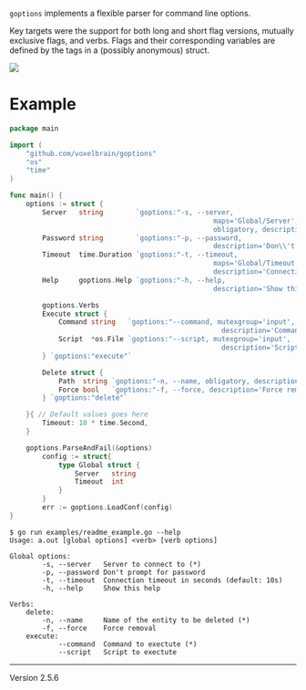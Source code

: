 `goptions` implements a flexible parser for command line options.

Key targets were the support for both long and short flag versions, mutually
exclusive flags, and verbs. Flags and their corresponding variables are defined
by the tags in a (possibly anonymous) struct.

![](https://circleci.com/gh/voxelbrain/goptions.png?circle-token=27cd98362d475cfa8c586565b659b2204733f25c)

# Example

```Go
package main

import (
	"github.com/voxelbrain/goptions"
	"os"
	"time"
)

func main() {
	options := struct {
		Server   string        `goptions:"-s, --server,
                                                  maps='Global/Server',
                                                  obligatory, description='Server to connect to'"`
		Password string        `goptions:"-p, --password,
                                                  description='Don\\'t prompt for password'"`
		Timeout  time.Duration `goptions:"-t, --timeout,
                                                  maps='Global/Timeout',
                                                  description='Connection timeout in seconds'"`
		Help     goptions.Help `goptions:"-h, --help,
                                                  description='Show this help'"`

		goptions.Verbs
		Execute struct {
			Command string   `goptions:"--command, mutexgroup='input',
                                                    description='Command to exectute', obligatory"`
			Script  *os.File `goptions:"--script, mutexgroup='input',
                                                    description='Script to exectute', rdonly"`
		} `goptions:"execute"`

		Delete struct {
			Path  string `goptions:"-n, --name, obligatory, description='Name of the entity to be deleted'"`
			Force bool   `goptions:"-f, --force, description='Force removal'"`
		} `goptions:"delete"`

	}{ // Default values goes here
		Timeout: 10 * time.Second,
	}

	goptions.ParseAndFail(&options)
        config := struct{
            type Global struct {
                Server   string
                Timeout  int
            }
        }
        err := goptions.LoadConf(config)
}
```

```
$ go run examples/readme_example.go --help
Usage: a.out [global options] <verb> [verb options]

Global options:
        -s, --server   Server to connect to (*)
        -p, --password Don't prompt for password
        -t, --timeout  Connection timeout in seconds (default: 10s)
        -h, --help     Show this help

Verbs:
    delete:
        -n, --name     Name of the entity to be deleted (*)
        -f, --force    Force removal
    execute:
            --command  Command to exectute (*)
            --script   Script to exectute
```

---
Version 2.5.6
